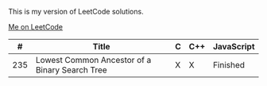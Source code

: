 This is my version of LeetCode solutions. 

[Me on LeetCode](https://leetcode.com/discuss/user/iplus26)

| # | Title | C | C++ | JavaScript |
|---|-------|---|-----| -------------|
|235|Lowest Common Ancestor of a Binary Search Tree| X | X | Finished |
